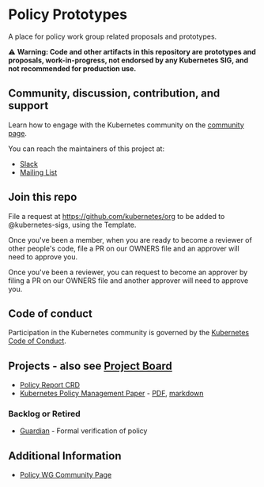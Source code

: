 # Policy Prototypes

A place for policy work group related proposals and prototypes.

:warning: **Warning: Code and other artifacts in this repository are prototypes and proposals, work-in-progress, not endorsed by any Kubernetes SIG, and not recommended for production use.**

## Community, discussion, contribution, and support

Learn how to engage with the Kubernetes community on the [community page](http://kubernetes.io/community/).

You can reach the maintainers of this project at:

- [Slack](https://kubernetes.slack.com/messages/wg-policy)
- [Mailing List](https://groups.google.com/forum/#!forum/kubernetes-wg-policy)

## Join this repo

File a request at https://github.com/kubernetes/org to be added to @kubernetes-sigs, using the Template.

Once you've been a member, when you are ready to become a reviewer of other people's code, file a PR on our OWNERS file and an approver will need to approve you.

Once you've been a reviewer, you can request to become an approver by filing a PR on our OWNERS file and another approver will need to approve you.

## Code of conduct

Participation in the Kubernetes community is governed by the [Kubernetes Code of Conduct](code-of-conduct.md).

## Projects - also see [Project Board](https://github.com/kubernetes-sigs/wg-policy-prototypes/projects/1)

* [Policy Report CRD](policy-report/README.md)
* [Kubernetes Policy Management Paper](https://github.com/kubernetes/sig-security/tree/main/sig-security-docs/papers/policy) - [PDF](https://github.com/kubernetes/sig-security/blob/main/sig-security-docs/papers/policy/CNCF_Kubernetes_Policy_Management_WhitePaper_v1.pdf), [markdown](https://github.com/kubernetes/sig-security/blob/main/sig-security-docs/papers/policy/kubernetes-policy-management.md)

### Backlog or Retired

* [Guardian](guardian/README.md) - Formal verification of policy

## Additional Information

* [Policy WG Community Page](https://github.com/kubernetes/community/tree/master/wg-policy)
